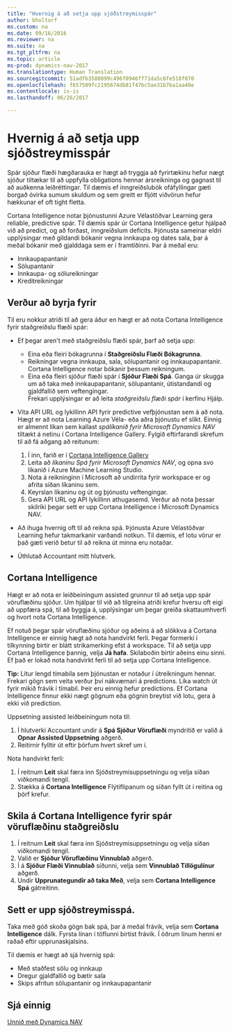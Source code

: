 ```yaml
---
title: "Hvernig á að setja upp sjóðstreymisspár"
author: bholtorf
ms.custom: na
ms.date: 09/16/2016
ms.reviewer: na
ms.suite: na
ms.tgt_pltfrm: na
ms.topic: article
ms-prod: dynamics-nav-2017
ms.translationtype: Human Translation
ms.sourcegitcommit: 51adfb3588099c496f0946ff71da5c6fe518f070
ms.openlocfilehash: f657509fc2195674db81f47bc5ae31b7ba1aa40e
ms.contentlocale: is-is
ms.lasthandoff: 06/26/2017

---
```


# <a name="how-to-make-predictive-cash-flow-forecasts"></a>Hvernig á að setja upp sjóðstreymisspár
Spár sjóður flæði hægðarauka er hægt að tryggja að fyrirtækinu hefur nægt sjóður tiltækar til að uppfylla obligations hennar ársreikninga og gagnast til að auðkenna leiðréttingar. Til dæmis ef inngreiðslubók ofáfyllingar gæti borgað óvirka sumum skuldum og sem greitt er fljótt viðvörun hefur hækkunar ef oft tight fletta. 

Cortana Intelligence notar þjónustunni Azure Vélastöðvar Learning gera reliable, predictive spár. Til dæmis spár úr Cortana Intelligence getur hjálpað við að predict, og að forðast, inngreiðslum deficits. Þjónusta sameinar eldri upplýsingar með gildandi bókanir vegna innkaupa og dates sala, þar á meðal bókanir með gjalddaga sem er í framtíðinni. Þar á meðal eru:
* Innkaupapantanir
* Sölupantanir
* Innkaupa- og sölureikningar
* Kreditreikningar

## <a name="before-you-start"></a>Verður að byrja fyrir  
Til eru nokkur atriði til að gera áður en hægt er að nota Cortana Intelligence fyrir staðgreiðslu flæði spár: 
* Ef þegar aren't með staðgreiðslu flæði spár, þarf að setja upp:
    * Eina eða fleiri bókagrunna í **Staðgreiðslu Flæði Bókagrunna**. 
    * Reikningar vegna innkaupa, sala, sölupantanir og innkaupapantanir. Cortana Intelligence notar bókanir þessum reikningum.
    * Eina eða fleiri sjóður flæði spár í **Sjóður Flæði Spá**. Ganga úr skugga um að taka með innkaupapantanir, sölupantanir, útistandandi og gjaldfallið sem veftengingar.  
    Frekari upplýsingar er að leita _staðgreiðslu flæði spár_ í kerfinu Hjálp. 
* Vita API URL og lykillinn API fyrir predictive vefþjónustan sem á að nota.  
    Hægt er að nota Learning Azure Véla- eða aðra þjónustu ef slíkt. Einnig er almennt líkan sem kallast _spálíkanið fyrir Microsoft Dynamics NAV_ tiltækt á netinu í Cortana Intelligence Gallery. Fylgið eftirfarandi skrefum til að fá aðgang að reitunum:

    1. Í inn, farið er í [Cortana Intelligence Gallery](https://go.microsoft.com/fwlink/?linkid=828352)
    2. Leita að _líkaninu Spá fyrir Microsoft Dynamics NAV_, og opna svo líkanið í Azure Machine Learning Studio.
    3. Nota á reikninginn í Microsoft að undirrita fyrir workspace er og afrita síðan líkaninu sem.
    4. Keyrslan líkaninu og út og þjónustu veftengingar.
    5. Gera API URL og API lykillinn athugasemd. Verður að nota þessar skilríki þegar sett er upp Cortana Intelligence í Microsoft Dynamics NAV.  

* Að íhuga hvernig oft til að reikna spá. Þjónusta Azure Vélastöðvar Learning hefur takmarkanir varðandi notkun. Til dæmis, ef lotu vörur er það gæti verið betur til að reikna út minna eru notaðar. 
* Úthlutað Accountant mitt hlutverk. 

## <a name="set-up-cortana-intelligence"></a>Cortana Intelligence
Hægt er að nota er leiðbeiningum assisted grunnur til að setja upp spár vöruflæðinu sjóður. Um hjálpar til við að tilgreina atriði krefur hversu oft eigi að uppfæra spá, til að byggja á, upplýsingar um þegar greiða skattaumhverfi og hvort nota Cortana Intelligence.  

Ef notuð þegar spár vöruflæðinu sjóður og aðeins á að slökkva á Cortana Intelligence er einnig hægt að nota handvirkt ferli. Þegar formerki í tilkynning birtir er blátt strikamerking efst á workspace. Til að setja upp Cortana Intelligence þannig, velja **Já hafa**. Skilaboðin birtir aðeins einu sinni. Ef það er lokað nota handvirkt ferli til að setja upp Cortana Intelligence.  

**Tip:** Lítur lengd tímabila sem þjónustan er notaður í útreikningum hennar. Frekari gögn sem veita verður því nákvæmari á predictions. Líka watch út fyrir mikið frávik í tímabil. Þeir eru einnig hefur predictions. Ef Cortana Intelligence finnur ekki nægt gögnum eða gögnin breytist við lotu, gera á ekki við prediction. 

Uppsetning assisted leiðbeiningum nota til:
1. Í hlutverki Accountant undir á **Spá Sjóður Vöruflæði** myndritið er valið á **Opnar Assisted Uppsetning** aðgerð.
2. Reitirnir fylltir út eftir þörfum hvert skref um í.

Nota handvirkt ferli:
1. Í reitnum **Leit** skal færa inn Sjóðstreymisuppsetningu og velja síðan viðkomandi tengil.
2. Stækka á **Cortana Intelligence** Flýtiflipanum og síðan fyllt út í reitina og þörf krefur.

## <a name="turn-on-cortana-intelligence-for-cash-flow-forecasts"></a>Skila á Cortana Intelligence fyrir spár vöruflæðinu staðgreiðslu
1. Í reitnum **Leit** skal færa inn Sjóðstreymisuppsetningu og velja síðan viðkomandi tengil.
2. Valið er **Sjóður Vöruflæðinu Vinnublað** aðgerð.
3. Í á **Sjóður Flæði Vinnublað** síðunni, velja sem **Vinnublað Tillögulínur** aðgerð.  
4. Undir **Upprunategundir að taka Með**, velja sem **Cortana Intelligence Spá** gátreitinn.

## <a name="investigate-a-cash-flow-forecast"></a>Sett er upp sjóðstreymisspá.
Taka með góð skoða gögn bak spá, þar á meðal frávik, velja sem **Cortana Intelligence** dálk. Fyrsta línan í töflunni birtist frávik. Í öðrum línum henni er raðað eftir upprunaskjalsins.  

Til dæmis er hægt að sjá hvernig spá:    
* Með staðfest sölu og innkaup 
* Dregur gjaldfallið og bætir sala
* Skips afritun sölupantanir og innkaupapantanir

## <a name="see-also"></a>Sjá einnig  
[Unnið með Dynamics NAV](ui-work-product.md)

